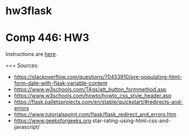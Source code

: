 # hw3flask

Comp 446: HW3
====

Instructions are [here](https://docs.google.com/document/d/1o2QIHHCon3xKpbKhiq1TUwGKzW7AAg_rt2qP__TLNwM/edit#heading=h.l8rvg9w51atr).

=== 
Sources: 
- https://stackoverflow.com/questions/70453910/pre-populating-html-form-date-with-flask-variable-content  
- https://www.w3schools.com/TAgs/att_button_formmethod.asp  
- https://www.w3schools.com/howto/howto_css_style_header.asp  
- https://flask.palletsprojects.com/en/stable/quickstart/#redirects-and-errors  
- https://www.tutorialspoint.com/flask/flask_redirect_and_errors.htm   
- https://www.geeksforgeeks.org star-rating-using-html-css-and-javascript/  

